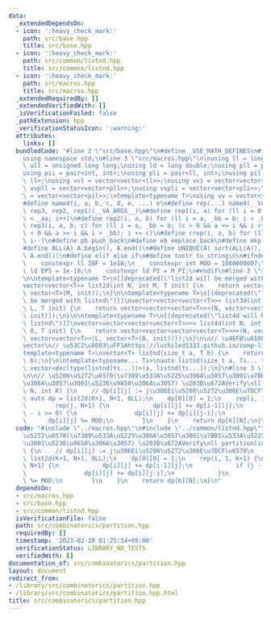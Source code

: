 ```yaml
---
data:
  _extendedDependsOn:
  - icon: ':heavy_check_mark:'
    path: src/base.hpp
    title: src/base.hpp
  - icon: ':heavy_check_mark:'
    path: src/common/listnd.hpp
    title: src/common/listnd.hpp
  - icon: ':heavy_check_mark:'
    path: src/macros.hpp
    title: src/macros.hpp
  _extendedRequiredBy: []
  _extendedVerifiedWith: []
  _isVerificationFailed: false
  _pathExtension: hpp
  _verificationStatusIcon: ':warning:'
  attributes:
    links: []
  bundledCode: "#line 2 \"src/base.hpp\"\n#define _USE_MATH_DEFINES\n#include <bits/stdc++.h>\n\
    using namespace std;\n#line 3 \"src/macros.hpp\"\n\nusing ll = long long;\nusing\
    \ ull = unsigned long long;\nusing ld = long double;\nusing pll = pair<ll, ll>;\n\
    using pii = pair<int, int>;\nusing pli = pair<ll, int>;\nusing pil = pair<int,\
    \ ll>;\nusing vvl = vector<vector<ll>>;\nusing vvi = vector<vector<int>>;\nusing\
    \ vvpll = vector<vector<pll>>;\nusing vvpli = vector<vector<pli>>;\nusing vvpil\
    \ = vector<vector<pil>>;\ntemplate<typename T>\nusing vv = vector<vector<T>>;\n\
    #define name4(i, a, b, c, d, e, ...) e\n#define rep(...) name4(__VA_ARGS__, rep4,\
    \ rep3, rep2, rep1)(__VA_ARGS__)\n#define rep1(i, a) for (ll i = 0, _aa = a; i\
    \ < _aa; i++)\n#define rep2(i, a, b) for (ll i = a, _bb = b; i < _bb; i++)\n#define\
    \ rep3(i, a, b, c) for (ll i = a, _bb = b; (c > 0 && a <= i && i < _bb) or (c\
    \ < 0 && a >= i && i > _bb); i += c)\n#define rrep(i, a, b) for (ll i=(a); i>(b);\
    \ i--)\n#define pb push_back\n#define eb emplace_back\n#define mkp make_pair\n\
    #define ALL(A) A.begin(), A.end()\n#define UNIQUE(A) sort(ALL(A)), A.erase(unique(ALL(A)),\
    \ A.end())\n#define elif else if\n#define tostr to_string\n\n#ifndef CONSTANTS\n\
    \    constexpr ll INF = 1e18;\n    constexpr int MOD = 1000000007;\n    constexpr\
    \ ld EPS = 1e-10;\n    constexpr ld PI = M_PI;\n#endif\n#line 3 \"src/common/listnd.hpp\"\
    \n\ntemplate<typename T>\n[[deprecated(\"list2d will be merged with listnd\")]]\n\
    vector<vector<T>> list2d(int N, int M, T init) {\n    return vector<vector<T>>(N,\
    \ vector<T>(M, init));\n}\n\ntemplate<typename T>\n[[deprecated(\"list3d will\
    \ be merged with listnd\")]]\nvector<vector<vector<T>>> list3d(int N, int M, int\
    \ L, T init) {\n    return vector<vector<vector<T>>>(N, vector<vector<T>>(M, vector<T>(L,\
    \ init)));\n}\n\ntemplate<typename T>\n[[deprecated(\"list4d will be merged with\
    \ listnd\")]]\nvector<vector<vector<vector<T>>>> list4d(int N, int M, int L, int\
    \ O, T init) {\n    return vector<vector<vector<vector<T>>>>(N, vector<vector<vector<T>>>(M,\
    \ vector<vector<T>>(L, vector<T>(O, init))));\n}\n\n// \u4EFB\u610F\u6B21\u5143\
    vector\n// \u53C2\u8003\uFF1Ahttps://luzhiled1333.github.io/comp-library/src/cpp-template/header/make-vector.hpp\n\
    template<typename T>\nvector<T> listnd(size_t a, T b) {\n    return vector<T>(a,\
    \ b);\n}\n\ntemplate<typename... Ts>\nauto listnd(size_t a, Ts... ts) {\n    return\
    \ vector<decltype(listnd(ts...))>(a, listnd(ts...));\n}\n#line 3 \"src/combinatorics/partition.hpp\"\
    \n\n// \u5206\u5272\u6570(\u7389\u533A\u5225\u306A\u3057\u3001\u7BB1\u533A\u5225\
    \u306A\u3057\u3001\u5236\u9650\u306A\u3057) \u203B\u672AVerify\nll partition(int\
    \ N, int K) {\n    // dp[i][j] := j\u306Ei\u5206\u5272\u306E\u7DCF\u6570\n   \
    \ auto dp = list2d(K+1, N+1, 0LL);\n    dp[0][0] = 1;\n    rep(i, 1, K+1) {\n\
    \        rep(j, N+1) {\n            dp[i][j] += dp[i-1][j];\n            if (j\
    \ - i >= 0) {\n                dp[i][j] += dp[i][j-i];\n            }\n      \
    \      dp[i][j] %= MOD;\n        }\n    }\n    return dp[K][N];\n}\n"
  code: "#include \"../macros.hpp\"\n#include \"../common/listnd.hpp\"\n\n// \u5206\
    \u5272\u6570(\u7389\u533A\u5225\u306A\u3057\u3001\u7BB1\u533A\u5225\u306A\u3057\
    \u3001\u5236\u9650\u306A\u3057) \u203B\u672AVerify\nll partition(int N, int K)\
    \ {\n    // dp[i][j] := j\u306Ei\u5206\u5272\u306E\u7DCF\u6570\n    auto dp =\
    \ list2d(K+1, N+1, 0LL);\n    dp[0][0] = 1;\n    rep(i, 1, K+1) {\n        rep(j,\
    \ N+1) {\n            dp[i][j] += dp[i-1][j];\n            if (j - i >= 0) {\n\
    \                dp[i][j] += dp[i][j-i];\n            }\n            dp[i][j]\
    \ %= MOD;\n        }\n    }\n    return dp[K][N];\n}\n"
  dependsOn:
  - src/macros.hpp
  - src/base.hpp
  - src/common/listnd.hpp
  isVerificationFile: false
  path: src/combinatorics/partition.hpp
  requiredBy: []
  timestamp: '2023-02-28 01:25:34+09:00'
  verificationStatus: LIBRARY_NO_TESTS
  verifiedWith: []
documentation_of: src/combinatorics/partition.hpp
layout: document
redirect_from:
- /library/src/combinatorics/partition.hpp
- /library/src/combinatorics/partition.hpp.html
title: src/combinatorics/partition.hpp
---
```

